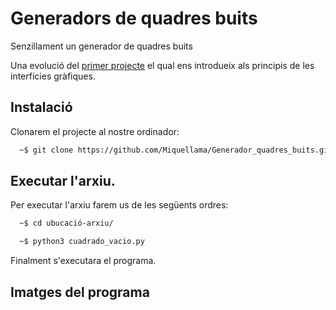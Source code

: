 # Generadors de quadres buits
Senzillament un generador de quadres buits

Una evolució del [primer projecte](https://github.com/Miquellama/Generador_quadres.git) el qual ens introdueix als principis de les interfícies gràfiques.






## Instalació

Clonarem el projecte al nostre ordinador:

```bash
  ~$ git clone https://github.com/Miquellama/Generador_quadres_buits.git
```
## Executar l'arxiu.

Per executar l'arxiu farem us de les següents ordres:

```bash
  ~$ cd ubucació-arxiu/
```

```bash
  ~$ python3 cuadrado_vacio.py

```
Finalment s'executara el programa.

## Imatges del programa








